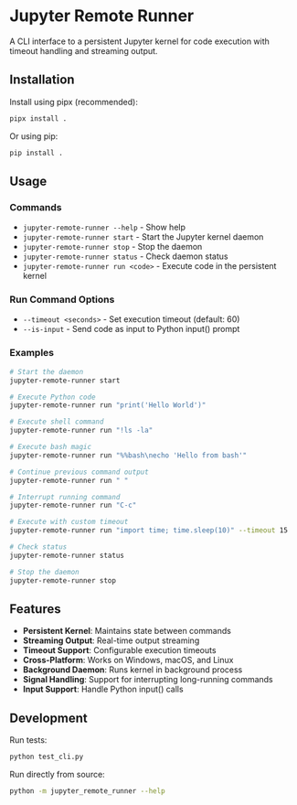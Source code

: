 # Jupyter Remote Runner

A CLI interface to a persistent Jupyter kernel for code execution with timeout handling and streaming output.

## Installation

Install using pipx (recommended):

```bash
pipx install .
```

Or using pip:

```bash
pip install .
```

## Usage

### Commands

- `jupyter-remote-runner --help` - Show help
- `jupyter-remote-runner start` - Start the Jupyter kernel daemon
- `jupyter-remote-runner stop` - Stop the daemon
- `jupyter-remote-runner status` - Check daemon status
- `jupyter-remote-runner run <code>` - Execute code in the persistent kernel

### Run Command Options

- `--timeout <seconds>` - Set execution timeout (default: 60)
- `--is-input` - Send code as input to Python input() prompt

### Examples

```bash
# Start the daemon
jupyter-remote-runner start

# Execute Python code
jupyter-remote-runner run "print('Hello World')"

# Execute shell command
jupyter-remote-runner run "!ls -la"

# Execute bash magic
jupyter-remote-runner run "%%bash\necho 'Hello from bash'"

# Continue previous command output
jupyter-remote-runner run " "

# Interrupt running command
jupyter-remote-runner run "C-c"

# Execute with custom timeout
jupyter-remote-runner run "import time; time.sleep(10)" --timeout 15

# Check status
jupyter-remote-runner status

# Stop the daemon
jupyter-remote-runner stop
```

## Features

- **Persistent Kernel**: Maintains state between commands
- **Streaming Output**: Real-time output streaming
- **Timeout Support**: Configurable execution timeouts
- **Cross-Platform**: Works on Windows, macOS, and Linux
- **Background Daemon**: Runs kernel in background process
- **Signal Handling**: Support for interrupting long-running commands
- **Input Support**: Handle Python input() calls

## Development

Run tests:

```bash
python test_cli.py
```

Run directly from source:

```bash
python -m jupyter_remote_runner --help
```